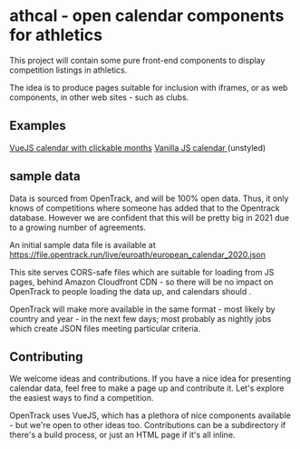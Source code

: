 # athcal - open calendar components for athletics

This project will contain some pure front-end components to display competition listings in athletics.

The idea is to produce pages suitable for inclusion with iframes, or as web components, in other
web sites - such as clubs. 

## Examples

[VueJS calendar with clickable months](https://htmlpreview.github.io/?https://github.com/openath/athcal/caldisplay_vue.html)
[Vanilla JS calendar ](https://htmlpreview.github.io/?https://github.com/openath/athcal/caldisplay_vanilla.html) (unstyled)


## sample data

Data is sourced from OpenTrack, and will be 100% open data.  Thus, it only knows of competitions where someone has added that to
the Opentrack database.  However we are confident that this will be pretty big in 2021 due to a growing
number of agreements.

An initial sample data file is available at https://file.opentrack.run/live/euroath/european_calendar_2020.json

This site serves CORS-safe files which are suitable for loading from JS pages, behind Amazon Cloudfront CDN - so there will be no impact on OpenTrack to people loading the data up, and calendars should .

OpenTrack will make more available in the same format - most likely by country and year - in the next few days; most probably as nightly jobs which create JSON files meeting particular criteria.

## Contributing

We welcome ideas and contributions.  If you have a nice idea for presenting calendar data, feel free to make a page up and contribute it.  Let's explore the easiest ways to find a competition.

OpenTrack uses VueJS, which has a plethora of nice components available - but we're open to other ideas too.  Contributions can be a subdirectory if there's a build process, or just an HTML page if it's all inline.


